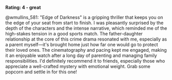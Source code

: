 **Rating: 4 - great**

@wmullins_581: "Edge of Darkness" is a gripping thriller that keeps you on the edge of your seat from start to finish. I was pleasantly surprised by the depth of the characters and the intense narrative, which reminded me of the high-stakes tension in a good sports match. The father-daughter relationship at the core of this crime drama resonated with me, especially as a parent myself—it's brought home just how far one would go to protect their loved ones. The cinematography and pacing kept me engaged, making it an enjoyable watch after a long day of parenting and managing family responsibilities. I'd definitely recommend it to friends, especially those who appreciate a well-crafted mystery with emotional weight. Grab some popcorn and settle in for this one!